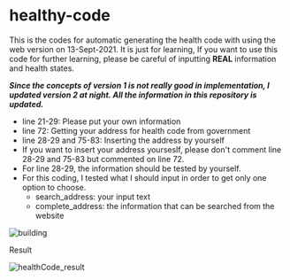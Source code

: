 # healthy-code
This is the codes for automatic generating the health code with using the web version on 13-Sept-2021. It is just for learning, If you want to use this code for further learning, please be careful of inputting **REAL** information and health states.

***Since the concepts of version 1 is not really good in implementation, I updated version 2 at night. All the information in this repository is updated.***

- line 21-29: Please put your own information
- line 72: Getting your address for health code from government
- line 28-29 and 75-83: Inserting the address by yourself
- If you want to insert your address yourseslf, please don't comment line 28-29 and 75-83 but commented on line 72.
- For line 28-29, the information should be tested by yourself.
- For this coding, I tested what I should input in order to get only one option to choose.
  - search_address: your input text
  - complete_address: the information that can be searched from the website

![building](https://github.com/kaian0414/healthy-code/blob/main/building.png)

Result

![healthCode_result](https://github.com/kaian0414/healthy-code/blob/main/healthCode_result.jpg)
